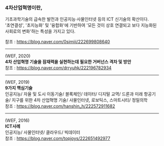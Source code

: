 ### 4차산업혁명이란,   
기초과학기술의 급속한 발전과 인공지능·사물인터넷 등의 ICT 신기술의 확산이다.    
'초연결성', '초지능화' 및 '융합화'에 기반하여 '모든 것이 상호 연결되고 보다 지능화된 사회로의 변화'하는 특성을 가지고 있다.   

참조 : <https://blog.naver.com/0simiii/222699808640>

---

(WEF, 2020)     
**4차 산업혁명 기술을 잠재력을 실현하는데 필요한 거버넌스 격차 및 방안**     
참조 : <https://blog.naver.com/drryuhk/222196782934>

---

(WEF, 2019)     
**9가지 핵심기술**     
인공지능/ 자율 및 도시 이동기술/ 블록체인/ 데이터/ 디지털 교역/ 드론과 미래 항공기술/ 지구를 위한 4차 산업혁명 기술/ 사물인터넷, 로보틱스, 스마트시티/ 정밀의학     
참조 : <https://blog.naver.com/hanshin_h/222572911682>

---

(WEF, 2016)     
**ICT사례**          
인공지능/ 사물인터넷/ 클라우드/ 빅데이터        
참조 : <https://blog.naver.com/topjoys/222651492977>

